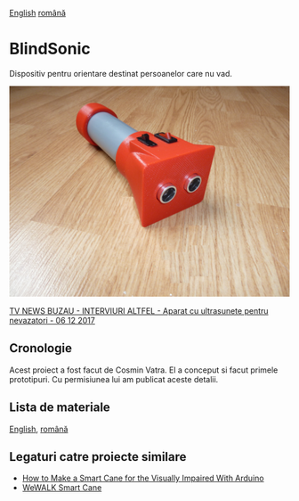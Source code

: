 [English](https://github.com/mircea-vutcovici/blind-sonic) [română](https://github.com/mircea-vutcovici/blind-sonic/blob/master/README.ro.md)
# BlindSonic
Dispositiv pentru orientare destinat persoanelor care nu vad.

![fotografie a BlindSonic](images/P1090318.JPG)

[TV NEWS BUZAU - INTERVIURI ALTFEL - Aparat cu ultrasunete pentru nevazatori - 06 12 2017](https://youtu.be/FoDEJMZK1bs)

## Cronologie
Acest proiect a fost facut de Cosmin Vatra. El a conceput si facut primele prototipuri.
Cu permisiunea lui am publicat aceste detalii.

## Lista de materiale
[English](https://github.com/mircea-vutcovici/blind-sonic/blob/master/BOM.md), [română](https://github.com/mircea-vutcovici/blind-sonic/blob/master/BOM.ro.md)

## Legaturi catre proiecte similare
* [How to Make a Smart Cane for the Visually Impaired With Arduino](https://maker.pro/projects/arduino/arduino-smart-cane-for-the-blind)
* [WeWALK Smart Cane](https://www.indiegogo.com/projects/revolutionary-smart-cane-for-the-visually-impaired#/)

